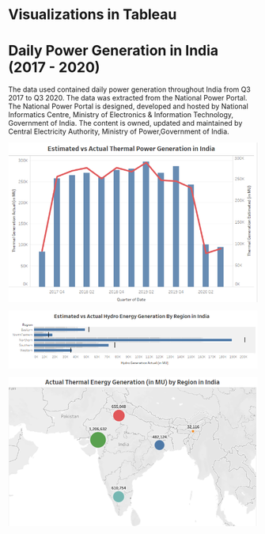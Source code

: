 # Visualizations in Tableau

# Daily Power Generation in India (2017 - 2020)

The data used contained daily power generation throughout India from Q3 2017 to Q3 2020. The data was extracted from the National Power Portal. The National Power Portal is designed, developed and hosted by National Informatics Centre, Ministry of Electronics & Information Technology, Government of India. The content is owned, updated and maintained by Central Electricity Authority, Ministry of Power,Government of India.

![](https://github.com/jgmonteirohub/Tableau-Visualizations/blob/master/images/ActualVEst.PNG)

![](https://github.com/jgmonteirohub/Tableau-Visualizations/blob/master/images/ActualvEstHydro.PNG)

![](https://github.com/jgmonteirohub/Tableau-Visualizations/blob/master/images/Map2.PNG)


